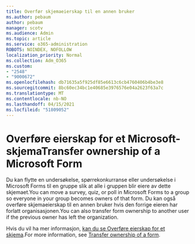```yaml
---
title: Overfør skjemaeierskap til en annen bruker
ms.author: pebaum
author: pebaum
manager: scotv
ms.audience: Admin
ms.topic: article
ms.service: o365-administration
ROBOTS: NOINDEX, NOFOLLOW
localization_priority: Normal
ms.collection: Adm_O365
ms.custom:
- "2548"
- "9000672"
ms.openlocfilehash: db71635a5f925df85e6613c6cb4760406b4be3e8
ms.sourcegitcommit: 8bc60ec34bc1e40685e3976576e04a2623f63a7c
ms.translationtype: MT
ms.contentlocale: nb-NO
ms.lasthandoff: 04/15/2021
ms.locfileid: "51809052"
---
```

# <a name="transfer-ownership-of-a-microsoft-form"></a><span data-ttu-id="fcbc7-102">Overføre eierskap for et Microsoft-skjema</span><span class="sxs-lookup"><span data-stu-id="fcbc7-102">Transfer ownership of a Microsoft Form</span></span>

<span data-ttu-id="fcbc7-103">Du kan flytte en undersøkelse, spørrekonkurranse eller undersøkelse i Microsoft Forms til en gruppe slik at alle i gruppen blir eiere av dette skjemaet.</span><span class="sxs-lookup"><span data-stu-id="fcbc7-103">You can move a survey, quiz, or poll in Microsoft Forms to a group so everyone in your group becomes owners of that form.</span></span> <span data-ttu-id="fcbc7-104">Du kan også overføre skjemaeierskap til en annen bruker hvis den forrige eieren har forlatt organisasjonen.</span><span class="sxs-lookup"><span data-stu-id="fcbc7-104">You can also transfer form ownership to another user if the previous owner has left the organization.</span></span>

<span data-ttu-id="fcbc7-105">Hvis du vil ha mer informasjon, [kan du se Overføre eierskap for et skjema](https://support.office.com/article/Transfer-ownership-of-a-form-921a6361-a4e5-44ea-bce9-c4ed63aa54b4).</span><span class="sxs-lookup"><span data-stu-id="fcbc7-105">For more information, see [Transfer ownership of a form](https://support.office.com/article/Transfer-ownership-of-a-form-921a6361-a4e5-44ea-bce9-c4ed63aa54b4).</span></span>